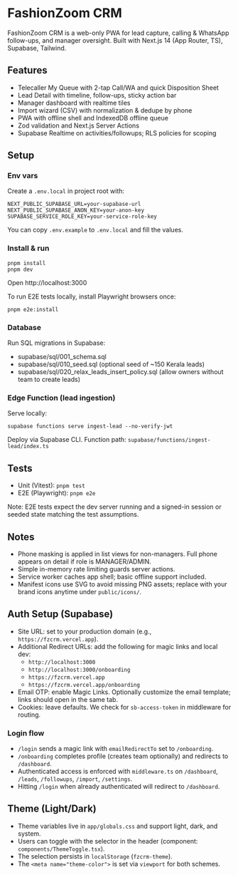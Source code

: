 # FashionZoom CRM

FashionZoom CRM is a web-only PWA for lead capture, calling & WhatsApp follow-ups, and manager oversight. Built with Next.js 14 (App Router, TS), Supabase, Tailwind.

## Features
- Telecaller My Queue with 2-tap Call/WA and quick Disposition Sheet
- Lead Detail with timeline, follow-ups, sticky action bar
- Manager dashboard with realtime tiles
- Import wizard (CSV) with normalization & dedupe by phone
- PWA with offline shell and IndexedDB offline queue
- Zod validation and Next.js Server Actions
- Supabase Realtime on activities/followups; RLS policies for scoping

## Setup

### Env vars
Create a `.env.local` in project root with:

```
NEXT_PUBLIC_SUPABASE_URL=your-supabase-url
NEXT_PUBLIC_SUPABASE_ANON_KEY=your-anon-key
SUPABASE_SERVICE_ROLE_KEY=your-service-role-key
```

You can copy `.env.example` to `.env.local` and fill the values.

### Install & run

```
pnpm install
pnpm dev
```

Open http://localhost:3000

To run E2E tests locally, install Playwright browsers once:

```
pnpm e2e:install
```

### Database
Run SQL migrations in Supabase:
- supabase/sql/001_schema.sql
- supabase/sql/010_seed.sql (optional seed of ~150 Kerala leads)
 - supabase/sql/020_relax_leads_insert_policy.sql (allow owners without team to create leads)

### Edge Function (lead ingestion)
Serve locally:

```
supabase functions serve ingest-lead --no-verify-jwt
```

Deploy via Supabase CLI. Function path: `supabase/functions/ingest-lead/index.ts`

## Tests

- Unit (Vitest): `pnpm test`
- E2E (Playwright): `pnpm e2e`

Note: E2E tests expect the dev server running and a signed-in session or seeded state matching the test assumptions.

## Notes

- Phone masking is applied in list views for non-managers. Full phone appears on detail if role is MANAGER/ADMIN.
- Simple in-memory rate limiting guards server actions.
- Service worker caches app shell; basic offline support included.
- Manifest icons use SVG to avoid missing PNG assets; replace with your brand icons anytime under `public/icons/`.

## Auth Setup (Supabase)

- Site URL: set to your production domain (e.g., `https://fzcrm.vercel.app`).
- Additional Redirect URLs: add the following for magic links and local dev:
  - `http://localhost:3000`
  - `http://localhost:3000/onboarding`
  - `https://fzcrm.vercel.app`
  - `https://fzcrm.vercel.app/onboarding`
- Email OTP: enable Magic Links. Optionally customize the email template; links should open in the same tab.
- Cookies: leave defaults. We check for `sb-access-token` in middleware for routing.

### Login flow
- `/login` sends a magic link with `emailRedirectTo` set to `/onboarding`.
- `/onboarding` completes profile (creates team optionally) and redirects to `/dashboard`.
- Authenticated access is enforced with `middleware.ts` on `/dashboard`, `/leads`, `/followups`, `/import`, `/settings`.
- Hitting `/login` when already authenticated will redirect to `/dashboard`.

## Theme (Light/Dark)
- Theme variables live in `app/globals.css` and support light, dark, and system.
- Users can toggle with the selector in the header (component: `components/ThemeToggle.tsx`).
- The selection persists in `localStorage` (`fzcrm-theme`).
- The `<meta name="theme-color">` is set via `viewport` for both schemes.
